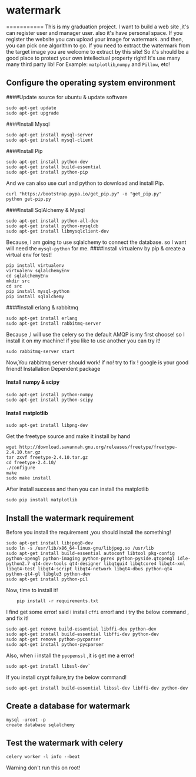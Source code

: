 # watermark
===========
This is my graduation project. I want to build a web site ,it's can register user and manager user. 
also it's have personal space. If you register the website you can upload your image for watermark.
and then, you can pick one algorithm to go. If you need to extract the watermark from the target 
image you are welcome to extract by this site! So it's should be a good place to protect your own
intellectual property right! It's use many many third party lib! For Example: `matplotlib`,`numpy`
and `Pillow`, etc!

Configure the operating system environment
------------------------------------------

####Update source for ubuntu & update software
```shell
sudo apt-get update
sudo apt-get upgrade
```
####Install Mysql
```shell
sudo apt-get install mysql-server
sudo apt-get install mysql-client
```
####Install Pip
```shell
sudo apt-get install python-dev
sudo apt-get install build-essential
sudo apt-get install python-pip
```
And we can also use curl and python to download and install Pip.
```shell
curl "https://bootstrap.pypa.io/get_pip.py" -o "get_pip.py"
python get-pip.py
```
####Install SqlAlchemy & Mysql
```shell
sudo apt-get install python-all-dev
sudo apt-get install python-mysqldb
sudo apt-get install libmysqlclient-dev
```
Because, I am going to use sqlalchemy to connect the database. so 
I want will need the `mysql-python` for me.
####Install virtualenv by pip & create a virtual env for test!
```shell
pip install virtualenv
virtualenv sqlalchemyEnv
cd sqlalchemyEnv
mkdir src
cd src
pip install mysql-python
pip install sqlalchemy
```
####Install erlang & rabbitmq
```shell
sudo apt-get install erlang
sudo apt-get install rabbitmq-server
```
Because ,I will use the celery so the default AMQP is my first choose!
so I install it on my machine! if you like to use another you can try it!
```shell
sudo rabbitmq-server start
```
Now,You rabbitmq server should work! if no! try to fix ! google is your good friend!
Installation Dependent package
#### Install numpy & scipy
```shell
sudo apt-get install python-numpy
sudo apt-get install python-scipy
```
#### Install matplotlib
```shell
sudo apt-get install libpng-dev
```
Get the freetype source and make it install by hand
```shell
wget http://download.savannah.gnu.org/releases/freetype/freetype-2.4.10.tar.gz
tar zxvf freetype-2.4.10.tar.gz
cd freetype-2.4.10/
./configure
make
sudo make install
```
After install success and then you can install the matplotlib
```shell
sudo pip install matplotlib
```

Install the watermark requirement
------------------------------
Before you install the requirement ,you should install the something!
```shell
sudo apt-get install libjpeg8-dev
sudo ln -s /usr/lib/x86_64-linux-gnu/libjpeg.so /usr/lib
sudo apt-get install build-essential autoconf libtool pkg-config python-opengl python-imaging python-pyrex python-pyside.qtopengl idle-python2.7 qt4-dev-tools qt4-designer libqtgui4 libqtcore4 libqt4-xml libqt4-test libqt4-script libqt4-network libqt4-dbus python-qt4 python-qt4-gl libgle3 python-dev
sudo apt-get install python-pil
```
Now, time to install it!
```shell
    pip install -r requirements.txt
```
I find get some error! said i install `cffi` error! and i try the below
command , and fix it!
```shell
sudo apt-get remove build-essential libffi-dev python-dev
sudo apt-get install build-essential libffi-dev python-dev
sudo apt-get remove python-pycparser
sudo apt-get install python-pycparser
```
Also, when i install the `pyopenssl` ,it is get me a error!
```shell
sudo apt-get install libssl-dev`
```
If you install crypt failure,try the below command!
```shell
sudo apt-get install build-essential libssl-dev libffi-dev python-dev
```
Create a database for watermark
-------------------------------
```shell
mysql -uroot -p
create database sqlalchemy
```

Test the watermark with celery
------------------------------
```shell
celery worker -l info --beat
```
Warning don't run this on root!

